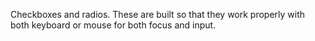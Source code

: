 Checkboxes and radios. These are built so that they work properly with both keyboard or mouse for both focus and input.
